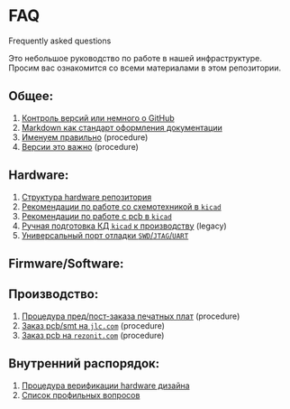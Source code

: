 # FAQ

Frequently asked questions

Это небольшое руководство по работе в нашей инфраструктуре.
Просим вас ознакомится со всеми материалами в этом репозитории.

## Общее:

1. [Контроль версий или немного о GitHub](./general_github_base.md)
1. [Markdown как стандарт оформления документации](./general_markdown_guide.md)
1. [Именуем правильно](./general_naming_guid.md) (procedure)
1. [Версии это важно](./general_version_guid.md) (procedure)

## Hardware:

1. [Структура hardware репозитория](./hardware_repository_structure.md)
1. [Рекомендации по работе со схемотехникой в `kicad`](./hardware_kicad_schematic.md)
1. [Рекомендации по работе с pcb в `kicad`](./hardware_kicad_pcb.md)
1. [Ручная подготовка КД `kicad` к производству](./hardware_kicad_production.md) (legacy)
1. [Универсальный порт отладки `SWD`/`JTAG`/`UART`](./hardware_debugger.md)

## Firmware/Software:

## Производство:

1. [Процедура пред/пост-заказа печатных плат](./order_pre-post.md) (procedure)
1. [Заказ pcb/smt на `jlc.com`](./order_pcb-smt_jlccom.md) (procedure)
1. [Заказ pcb на `rezonit.com`](./order_pcb_rezonit.md) (procedure)

## Внутренний распорядок:

1. [Процедура верификации hardware дизайна](./regulations_hardware_verification.md)
1. [Список профильных вопросов](./regulations_profile_questions.md)

